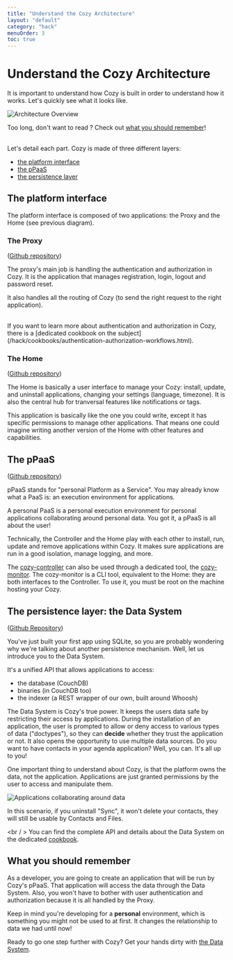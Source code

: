 ```yaml
---
title: "Understand the Cozy Architecture"
layout: "default"
category: "hack"
menuOrder: 3
toc: true
---
```


# Understand the Cozy Architecture

It is important to understand how Cozy is built in order to understand how it works. Let's quickly see what it looks like.

![Architecture Overview](/assets/images/architecture-overview.svg)

Too long, don't want to read ? Check out [what you should remember](#what-you-should-remember)!

<br />
Let's detail each part. Cozy is made of three different layers:

* [the platform interface](#the-platform-interface)
* [the pPaaS](#the-ppaas)
* [the persistence layer](#the-persistence-layer-the-data-system)

## The platform interface
The platform interface is composed of two applications: the Proxy and the Home (see previous diagram).

### The Proxy
([Github repository](https://github.com/cozy/cozy-proxy/))

The proxy's main job is handling the authentication and authorization in Cozy. It is the application that manages registration, login, logout and password reset.

It also handles all the routing of Cozy (to send the right request to the right application).

<br />
If you want to learn more about authentication and authorization in Cozy, there is a [dedicated cookbook on the subject](/hack/cookbooks/authentication-authorization-workflows.html).

### The Home
([Github repository](https://github.com/cozy/cozy-home/))

The Home is basically a user interface to manage your Cozy: install, update, and uninstall applications, changing your settings (language, timezone). It is also the central hub for tranversal features like notifications or tags.

This application is basically like the one you could write, except it has specific permissions to manage other applications. That means one could imagine writing another version of the Home with other features and capabilities.

## The pPaaS
([Github repository](https://github.com/cozy/cozy-controller/))

pPaaS stands for "personal Platform as a Service".
You may already know what a PaaS is: an execution environment for applications.

A personal PaaS is a personal execution environment for personal applications collaborating around personal data. You got it, a pPaaS is all about the user!

Technically, the Controller and the Home play with each other to install, run, update and remove applications within Cozy. It makes sure applications are run in a good isolation, manage logging, and more.

The [cozy-controller](https://github.com/cozy/cozy-controller/) can also be used through a dedicated tool, the [cozy-monitor](https://github.com/cozy/cozy-monitor/). The cozy-monitor is a CLI tool, equivalent to the Home: they are both interfaces to the Controller. To use it, you must be root on the machine hosting your Cozy.

## The persistence layer: the Data System
([Github Repository](https://github.com/cozy/cozy-data-system/))

You've just built your first app using SQLite, so you are probably wondering why we're talking about another persistence mechanism. Well, let us introduce you to the Data System.

It's a unified API that allows applications to access:

* the database (CouchDB)
* binaries (in CouchDB too)
* the indexer (a REST wrapper of our own, built around Whoosh)

The Data System is Cozy's true power. It keeps the users data safe by restricting their access by applications.
During the installation of an application, the user is prompted to allow or deny access to various types of data ("doctypes"), so they can **decide** whether they trust the application or not.
It also opens the opportunity to use multiple data sources. Do you want to have contacts in your agenda application? Well, you can. It's all up to you!

One important thing to understand about Cozy, is that the platform owns the data, not the application. Applications are just granted permissions by the user to access and manipulate them.

![Applications collaborating around data](/assets/images/architecture-collaborating-around-data.svg)

In this scenario, if you uninstall "Sync", it won't delete your contacts, they will still be usable by Contacts and Files.

<br / >
You can find the complete API and details about the Data System on the dedicated [cookbook](/hack/cookbooks/data-system.html).

## What you should remember
As a developer, you are going to create an application that will be run by Cozy's pPaaS. That application will access the data through the Data System.
Also, you won't have to bother with user authentication and authorization because it is all handled by the Proxy.

Keep in mind you're developing for a **personal** environment, which is something you might not be used to at first.
It changes the relationship to data we had until now!

Ready to go one step further with Cozy? Get your hands dirty with [the Data System](/hack/getting-started/play-with-data-system.html).
